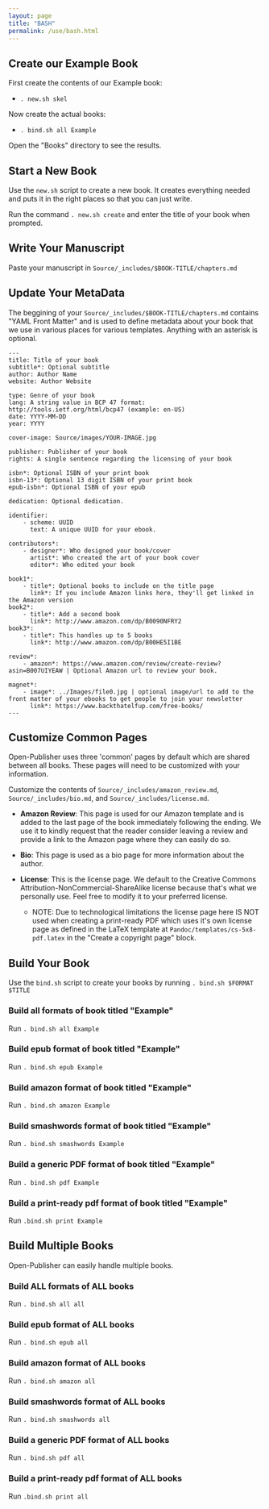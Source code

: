 ```yaml
---
layout: page
title: "BASH"
permalink: /use/bash.html
--- 
```

## Create our Example Book
First create the contents of our Example book:
  - `. new.sh skel`
  
Now create the actual books:
  - `. bind.sh all Example`
  
Open the "Books" directory to see the results.

## Start a New Book
Use the `new.sh` script to create a new book. It creates everything needed and puts it in the right places so that you can just write.

Run the command `. new.sh create` and enter the title of your book when prompted.

## Write Your Manuscript
Paste your manuscript in `Source/_includes/$BOOK-TITLE/chapters.md`

## Update Your MetaData
The beggining of your `Source/_includes/$BOOK-TITLE/chapters.md` contains "YAML Front Matter" and is used to define metadata about your book that we use in various places for various templates. Anything with an asterisk is optional.

```
---
title: Title of your book
subtitle*: Optional subtitle
author: Author Name
website: Author Website

type: Genre of your book
lang: A string value in BCP 47 format: http://tools.ietf.org/html/bcp47 (example: en-US)
date: YYYY-MM-DD
year: YYYY

cover-image: Source/images/YOUR-IMAGE.jpg

publisher: Publisher of your book
rights: A single sentence regarding the licensing of your book

isbn*: Optional ISBN of your print book
isbn-13*: Optional 13 digit ISBN of your print book
epub-isbn*: Optional ISBN of your epub

dedication: Optional dedication.

identifier:
    - scheme: UUID
      text: A unique UUID for your ebook.
      
contributors*:
    - designer*: Who designed your book/cover
      artist*: Who created the art of your book cover
      editor*: Who edited your book

book1*: 
    - title*: Optional books to include on the title page
      link*: If you include Amazon links here, they'll get linked in the Amazon version
book2*:
    - title*: Add a second book
      link*: http://www.amazon.com/dp/B0090NFRY2
book3*:
    - title*: This handles up to 5 books
      link*: http://www.amazon.com/dp/B00HE5I1BE
    
review*:
    - amazon*: https://www.amazon.com/review/create-review?asin=B007UIYEAW | Optional Amazon url to review your book.
    
magnet*:
    - image*: ../Images/file0.jpg | optional image/url to add to the front matter of your ebooks to get people to join your newsletter
      link*: https://www.backthatelfup.com/free-books/
---
```

## Customize Common Pages
Open-Publisher uses three 'common' pages by default which are shared between all books. These pages will need to be customized with your information.

Customize the contents of `Source/_includes/amazon_review.md`, `Source/_includes/bio.md`, and `Source/_includes/license.md`.

* **Amazon Review**: This page is used for our Amazon template and is added to the last page of the book immediately following the ending. We use it to kindly request that the reader consider leaving a review and provide a link to the Amazon page where they can easily do so.

* **Bio**: This page is used as a bio page for more information about the author.

* **License**: This is the license page. We default to the Creative Commons Attribution-NonCommercial-ShareAlike license because that's what we personally use. Feel free to modify it to your preferred license.
  * NOTE: Due to technological limitations the license page here IS NOT used when creating a print-ready PDF which uses it's own license page as defined in the LaTeX template at `Pandoc/templates/cs-5x8-pdf.latex` in the "Create a copyright page" block.

## Build Your Book
Use the `bind.sh` script to create your books by running `. bind.sh $FORMAT $TITLE`

### Build all formats of book titled "Example"
Run `. bind.sh all Example`

### Build epub format of book titled "Example"
Run `. bind.sh epub Example`

### Build amazon format of book titled "Example"
Run `. bind.sh amazon Example`

### Build smashwords format of book titled "Example"
Run `. bind.sh smashwords Example`

### Build a generic PDF format of book titled "Example"
Run `. bind.sh pdf Example`

### Build a print-ready pdf format of book titled "Example"
Run `.bind.sh print Example`

## Build Multiple Books
Open-Publisher can easily handle multiple books.

### Build ALL formats of ALL books
Run `. bind.sh all all`

### Build epub format of ALL books
Run `. bind.sh epub all`

### Build amazon format of ALL books
Run `. bind.sh amazon all`

### Build smashwords format of ALL books
Run `. bind.sh smashwords all`

### Build a generic PDF format of ALL books
Run `. bind.sh pdf all`

### Build a print-ready pdf format of ALL books
Run `.bind.sh print all`
